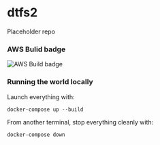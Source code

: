 # dtfs2
Placeholder repo

### AWS Bulid badge

![AWS Build badge](https://codebuild.eu-west-2.amazonaws.com/badges?uuid=eyJlbmNyeXB0ZWREYXRhIjoiSCtEaG55WDRnelpIclk4NzAzWWE5ZVp4alB2RHJtQU9rUXgzT2ZaTW1jbDhUd3RLUDFBMGhjTHpocGRlVThzUGxoUXErUUR4cmZFYkFQU3haKzNNT21rPSIsIml2UGFyYW1ldGVyU3BlYyI6IkRTemxBeUhUWDVxSG1IZEEiLCJtYXRlcmlhbFNldFNlcmlhbCI6MX0%3D&branch=master)

### Running the world locally

Launch everything with:
```
docker-compose up --build
```

From another terminal, stop everything cleanly with:
```
docker-compose down
```
